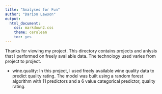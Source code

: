```yaml
---
title: "Analyses for Fun"
author: "Darion Lawson"
output:
  html_document:
    css: markdown2.css
    theme: cerulean
    toc: yes
---
```


Thanks for viewing my project. This directory contains projects and anlysis that I performed on freely available data. The technology used varies from project to project.

* wine.quality: In this project, I used freely available wine quality data to predict quality rating. The model was built using a random forest algorithm with 11 predictors and a 6 value categorical predictor, quality rating.

